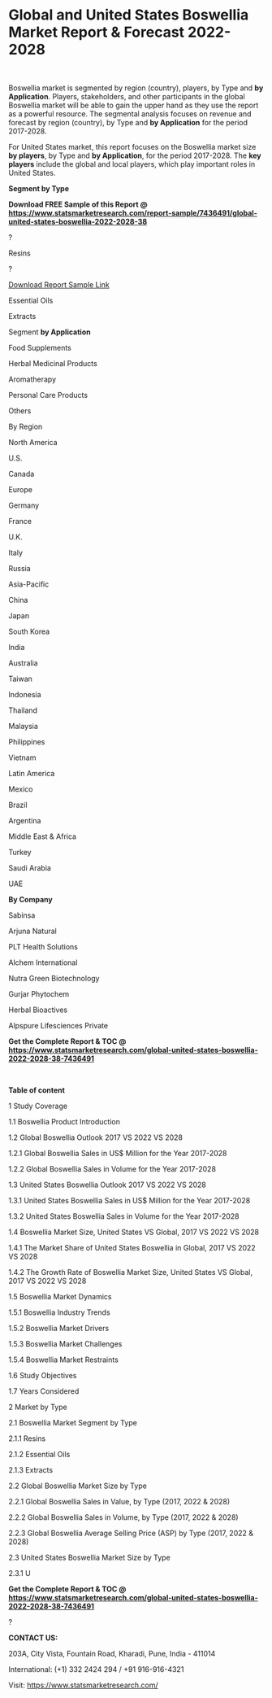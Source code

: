 <h1>Global and United States Boswellia Market Report & Forecast 2022-2028</h1><br/><p>Boswellia market is segmented by region (country), players, by Type and <strong>by Application</strong>. Players, stakeholders, and other participants in the global Boswellia market will be able to gain the upper hand as they use the report as a powerful resource. The segmental analysis focuses on revenue and forecast by region (country), by Type and <strong>by Application</strong> for the period 2017-2028.</p>
 
 
 
 <p>For United States market, this report focuses on the Boswellia market size <strong>by players</strong>, by Type and <strong>by Application</strong>, for the period 2017-2028. The <strong>key players</strong> include the global and local players, which play important roles in United States.</p>
 
 
 
 <p><strong>Segment by Type</strong></p>
 
 
 
 <div><b>Download FREE Sample of this Report @ <a href="https://www.statsmarketresearch.com/download-free-sample/7436491/global-united-states-boswellia-2022-2028-38">https://www.statsmarketresearch.com/report-sample/7436491/global-united-states-boswellia-2022-2028-38</a></b></div>
 
 
 
 <p>? </p>
 
 
 
 <p>Resins</p>
 
 
 
 <p>? </p>
 
 
 
 <p><a href="https://www.statsmarketresearch.com/download-free-sample/7436491/global-united-states-boswellia-2022-2028-38">Download Report Sample Link</a></p>
 
 
 
 <p>Essential Oils</p>
 
 
 
 <p>Extracts</p>
 
 
 
 <p>Segment <strong>by Application</strong></p>
 
 
 
 <p>Food Supplements</p>
 
 
 
 <p>Herbal Medicinal Products</p>
 
 
 
 <p>Aromatherapy</p>
 
 
 
 <p>Personal Care Products</p>
 
 
 
 <p>Others</p>
 
 
 
 <p>By Region</p>
 
 
 
 <p>North America</p>
 
 
 
 <p>U.S.</p>
 
 
 
 <p>Canada</p>
 
 
 
 <p>Europe</p>
 
 
 
 <p>Germany</p>
 
 
 
 <p>France</p>
 
 
 
 <p>U.K.</p>
 
 
 
 <p>Italy</p>
 
 
 
 <p>Russia</p>
 
 
 
 <p>Asia-Pacific</p>
 
 
 
 <p>China</p>
 
 
 
 <p>Japan</p>
 
 
 
 <p>South Korea</p>
 
 
 
 <p>India</p>
 
 
 
 <p>Australia</p>
 
 
 
 <p>Taiwan</p>
 
 
 
 <p>Indonesia</p>
 
 
 
 <p>Thailand</p>
 
 
 
 <p>Malaysia</p>
 
 
 
 <p>Philippines</p>
 
 
 
 <p>Vietnam</p>
 
 
 
 <p>Latin America</p>
 
 
 
 <p>Mexico</p>
 
 
 
 <p>Brazil</p>
 
 
 
 <p>Argentina</p>
 
 
 
 <p>Middle East & Africa</p>
 
 
 
 <p>Turkey</p>
 
 
 
 <p>Saudi Arabia</p>
 
 
 
 <p>UAE</p>
 
 
 
 <p><strong>By Company</strong></p>
 
 
 
 <p>Sabinsa</p>
 
 
 
 <p>Arjuna Natural</p>
 
 
 
 <p>PLT Health Solutions</p>
 
 
 
 <p>Alchem International</p>
 
 
 
 <p>Nutra Green Biotechnology</p>
 
 
 
 <p>Gurjar Phytochem</p>
 
 
 
 <p>Herbal Bioactives</p>
 
 
 
 <p>Alpspure Lifesciences Private</p>
 
 
 
 <div><b>Get the Complete Report & TOC @ <a href="https://www.statsmarketresearch.com/global-united-states-boswellia-2022-2028-38-7436491">https://www.statsmarketresearch.com/global-united-states-boswellia-2022-2028-38-7436491</a></b></div>
 
 
 
 <p><br />
 
 <b>Table of content</b></p>
 
 
 
 <p>1 Study Coverage<br />
 
 1.1 Boswellia Product Introduction<br />
 
 1.2 Global Boswellia Outlook 2017 VS 2022 VS 2028<br />
 
 1.2.1 Global Boswellia Sales in US$ Million for the Year 2017-2028<br />
 
 1.2.2 Global Boswellia Sales in Volume for the Year 2017-2028<br />
 
 1.3 United States Boswellia Outlook 2017 VS 2022 VS 2028<br />
 
 1.3.1 United States Boswellia Sales in US$ Million for the Year 2017-2028<br />
 
 1.3.2 United States Boswellia Sales in Volume for the Year 2017-2028<br />
 
 1.4 Boswellia Market Size, United States VS Global, 2017 VS 2022 VS 2028<br />
 
 1.4.1 The Market Share of United States Boswellia in Global, 2017 VS 2022 VS 2028<br />
 
 1.4.2 The Growth Rate of Boswellia Market Size, United States VS Global, 2017 VS 2022 VS 2028<br />
 
 1.5 Boswellia Market Dynamics<br />
 
 1.5.1 Boswellia Industry Trends<br />
 
 1.5.2 Boswellia Market Drivers<br />
 
 1.5.3 Boswellia Market Challenges<br />
 
 1.5.4 Boswellia Market Restraints<br />
 
 1.6 Study Objectives<br />
 
 1.7 Years Considered<br />
 
 2 Market by Type<br />
 
 2.1 Boswellia Market Segment by Type<br />
 
 2.1.1 Resins<br />
 
 2.1.2 Essential Oils<br />
 
 2.1.3 Extracts<br />
 
 2.2 Global Boswellia Market Size by Type<br />
 
 2.2.1 Global Boswellia Sales in Value, by Type (2017, 2022 & 2028)<br />
 
 2.2.2 Global Boswellia Sales in Volume, by Type (2017, 2022 & 2028)<br />
 
 2.2.3 Global Boswellia Average Selling Price (ASP) by Type (2017, 2022 & 2028)<br />
 
 2.3 United States Boswellia Market Size by Type<br />
 
 2.3.1 U</p>
 
 
 
 <div><b>Get the Complete Report & TOC @ <a href="https://www.statsmarketresearch.com/global-united-states-boswellia-2022-2028-38-7436491">https://www.statsmarketresearch.com/global-united-states-boswellia-2022-2028-38-7436491</a></b></div>
 
 
 
 <p>? </p>
 
 
 
 <p><b>CONTACT US:</b><br />
 
 203A, City Vista, Fountain Road, Kharadi, Pune, India - 411014<br />
 
 International: (+1) 332 2424 294 / +91 916-916-4321<br />
 
 Visit: <a href="https://www.statsmarketresearch.com/">https://www.statsmarketresearch.com/</a></p>